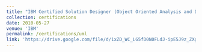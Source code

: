 ```yaml
---
title: "IBM Certified Solution Designer (Object Oriented Analysis and Design, vUML 2)"
collection: certifications
date: 2010-05-27	
venue: 'IBM'
permalink: /certifications/uml
link: 'https://drive.google.com/file/d/1xZD_WC_LG5fD0N0FLdJ-ipE5J9z_ZXgH/view?usp=sharing'
---
```

